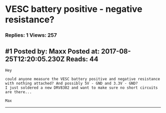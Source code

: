 # VESC battery positive - negative resistance?

### Replies: 1 Views: 257

## \#1 Posted by: Maxx Posted at: 2017-08-25T12:20:05.230Z Reads: 44

```
Hey

could anyone measure the VESC battery positive and negative resistance with nothing attached? And possibly 5V - GND and 3.3V - GND?
I just soldered a new DRV8302 and want to make sure no short circuits are there...

Max
```

---
